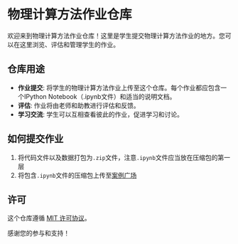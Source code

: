 # 物理计算方法作业仓库

欢迎来到物理计算方法作业仓库！这里是学生提交物理计算方法作业的地方。您可以在这里浏览、评估和管理学生的作业。

## 仓库用途

- **作业提交**: 将学生的物理计算方法作业上传至这个仓库。每个作业都应包含一个IPython Notebook（.ipynb文件）和适当的说明文档。
- **评估**: 作业将由老师和助教进行评估和反馈。
- **学习交流**: 学生可以互相查看彼此的作业，促进学习和讨论。

## 如何提交作业

1. 将代码文件以及数据打包为`.zip`文件，注意`.ipynb`文件应当放在压缩包的第一层
2. 将包含`.ipynb`文件的压缩包上传至[案例广场](https://casesquare.kiana.run)

## 许可

这个仓库遵循 [MIT 许可协议](LICENSE.md)。

感谢您的参与和支持！

